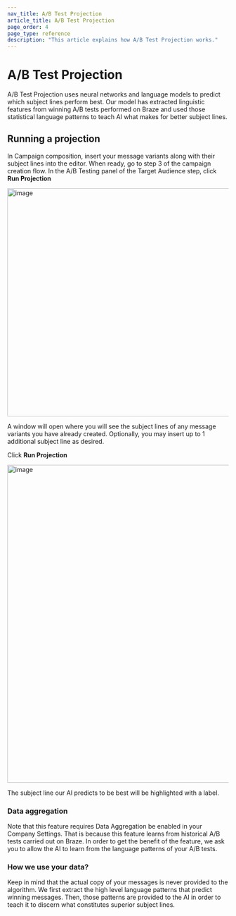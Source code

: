 ```yaml
---
nav_title: A/B Test Projection
article_title: A/B Test Projection
page_order: 4
page_type: reference
description: "This article explains how A/B Test Projection works."
---
```


# A/B Test Projection

A/B Test Projection uses neural networks and language models to predict which subject lines perform best. Our model has extracted linguistic features from winning A/B tests performed on Braze and used those statistical language patterns to teach AI what makes for better subject lines.

## Running a projection

In Campaign composition, insert your message variants along with their subject lines into the editor. When ready, go to step 3 of the campaign creation flow. In the A/B Testing panel of the Target Audience step, click **Run Projection**

<img width="518" alt="image" src="https://github.com/braze-inc/braze-docs/assets/17167198/8e74835c-76e4-4241-9763-c4f86a622c75">

A window will open where you will see the subject lines of any message variants you have already created. Optionally, you may insert up to 1 additional subject line as desired.

Click **Run Projection**

<img width="722" alt="image" src="https://github.com/braze-inc/braze-docs/assets/17167198/f9ad45a3-6565-467b-a7f6-35277bef7699">

The subject line our AI predicts to be best will be highlighted with a label.

### Data aggregation 

Note that this feature requires Data Aggregation be enabled in your Company Settings. That is because this feature learns from historical A/B tests carried out on Braze. In order to get the benefit of the feature, we ask you to allow the AI to learn from the language patterns of your A/B tests.

### How we use your data?

Keep in mind that the actual copy of your messages is never provided to the algorithm. We first extract the high level language patterns that predict winning messages. Then, those patterns are provided to the AI in order to teach it to discern what constitutes superior subject lines.
